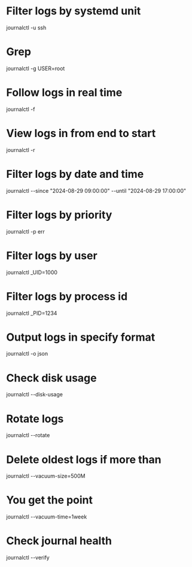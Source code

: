# Filter logs by systemd unit
journalctl -u ssh

# Grep
journalctl -g USER=root

# Follow logs in real time
journalctl -f

# View logs in from end to start
journalctl -r

# Filter logs by date and time
journalctl --since "2024-08-29 09:00:00" --until "2024-08-29 17:00:00"

# Filter logs by priority
journalctl -p err

# Filter logs by user
journalctl _UID=1000

# Filter logs by process id
journalctl _PID=1234

# Output logs in specify format
journalctl -o json




# Check disk usage
journalctl --disk-usage

# Rotate logs
journalctl --rotate

# Delete oldest logs if more than
journalctl --vacuum-size=500M

# You get the point
journalctl --vacuum-time=1week

# Check journal health
journalctl --verify